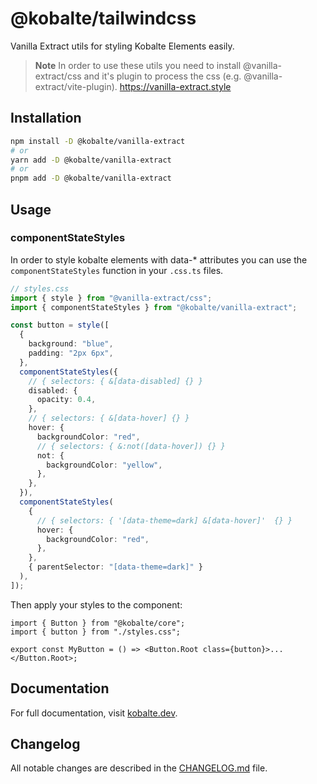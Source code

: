 # @kobalte/tailwindcss

Vanilla Extract utils for styling Kobalte Elements easily.

> **Note** In order to use these utils you need to install @vanilla-extract/css and it's plugin to process the css (e.g. @vanilla-extract/vite-plugin). https://vanilla-extract.style

## Installation

```bash
npm install -D @kobalte/vanilla-extract
# or
yarn add -D @kobalte/vanilla-extract
# or
pnpm add -D @kobalte/vanilla-extract
```

## Usage

### componentStateStyles

In order to style kobalte elements with data-\* attributes you can use the `componentStateStyles` function in your `.css.ts` files.

```ts
// styles.css
import { style } from "@vanilla-extract/css";
import { componentStateStyles } from "@kobalte/vanilla-extract";

const button = style([
  {
    background: "blue",
    padding: "2px 6px",
  },
  componentStateStyles({
    // { selectors: { &[data-disabled] {} }
    disabled: {
      opacity: 0.4,
    },
    // { selectors: { &[data-hover] {} }
    hover: {
      backgroundColor: "red",
      // { selectors: { &:not([data-hover]) {} }
      not: {
        backgroundColor: "yellow",
      },
    },
  }),
  componentStateStyles(
    {
      // { selectors: { '[data-theme=dark] &[data-hover]'  {} }
      hover: {
        backgroundColor: "red",
      },
    },
    { parentSelector: "[data-theme=dark]" }
  ),
]);
```

Then apply your styles to the component:

```tsx
import { Button } from "@kobalte/core";
import { button } from "./styles.css";

export const MyButton = () => <Button.Root class={button}>...</Button.Root>;
```

## Documentation

For full documentation, visit [kobalte.dev](https://kobalte.dev/docs/overview/styling#using-the-tailwindcss-plugin).

## Changelog

All notable changes are described in the [CHANGELOG.md](./CHANGELOG.md) file.
